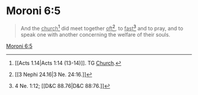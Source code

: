 # Moroni 6:5

> And the <u>church</u>[^a] did meet together <u>oft</u>[^b], to <u>fast</u>[^c] and to pray, and to speak one with another concerning the welfare of their souls.

[Moroni 6:5](https://www.churchofjesuschrist.org/study/scriptures/bofm/moro/6?lang=eng&id=p5#p5)


[^a]: [[Acts 1.14|Acts 1:14 (13-14)]]. TG [Church](https://www.churchofjesuschrist.org/study/scriptures/tg/church?lang=eng).
[^b]: [[3 Nephi 24.16|3 Ne. 24:16.]]
[^c]: 4 Ne. 1:12; [[D&C 88.76|D&C 88:76.]]

